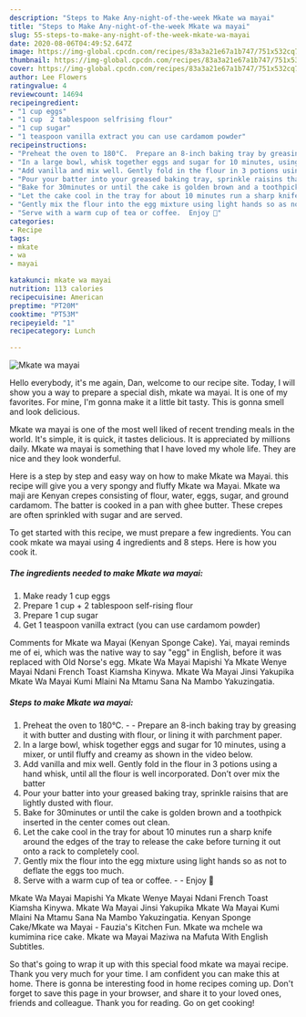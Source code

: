 ```yaml
---
description: "Steps to Make Any-night-of-the-week Mkate wa mayai"
title: "Steps to Make Any-night-of-the-week Mkate wa mayai"
slug: 55-steps-to-make-any-night-of-the-week-mkate-wa-mayai
date: 2020-08-06T04:49:52.647Z
image: https://img-global.cpcdn.com/recipes/83a3a21e67a1b747/751x532cq70/mkate-wa-mayai-recipe-main-photo.jpg
thumbnail: https://img-global.cpcdn.com/recipes/83a3a21e67a1b747/751x532cq70/mkate-wa-mayai-recipe-main-photo.jpg
cover: https://img-global.cpcdn.com/recipes/83a3a21e67a1b747/751x532cq70/mkate-wa-mayai-recipe-main-photo.jpg
author: Lee Flowers
ratingvalue: 4
reviewcount: 14694
recipeingredient:
- "1 cup eggs"
- "1 cup  2 tablespoon selfrising flour"
- "1 cup sugar"
- "1 teaspoon vanilla extract you can use cardamom powder"
recipeinstructions:
- "Preheat the oven to 180°C.  Prepare an 8-inch baking tray by greasing it with butter and dusting with flour, or lining it with parchment paper."
- "In a large bowl, whisk together eggs and sugar for 10 minutes, using a mixer, or until fluffy and creamy as shown in the video below."
- "Add vanilla and mix well. Gently fold in the flour in 3 potions using a hand whisk, until all the flour is well incorporated. Don’t over mix the batter"
- "Pour your batter into your greased baking tray, sprinkle raisins that are lightly dusted with flour."
- "Bake for 30minutes or until the cake is golden brown and a toothpick inserted in the center comes out clean."
- "Let the cake cool in the tray for about 10 minutes run a sharp knife around the edges of the tray to release the cake before turning it out onto a rack to completely cool."
- "Gently mix the flour into the egg mixture using light hands so as not to deflate the eggs too much."
- "Serve with a warm cup of tea or coffee.  Enjoy 🌹"
categories:
- Recipe
tags:
- mkate
- wa
- mayai

katakunci: mkate wa mayai 
nutrition: 113 calories
recipecuisine: American
preptime: "PT20M"
cooktime: "PT53M"
recipeyield: "1"
recipecategory: Lunch

---
```



![Mkate wa mayai](https://img-global.cpcdn.com/recipes/83a3a21e67a1b747/751x532cq70/mkate-wa-mayai-recipe-main-photo.jpg)

Hello everybody, it's me again, Dan, welcome to our recipe site. Today, I will show you a way to prepare a special dish, mkate wa mayai. It is one of my favorites. For mine, I'm gonna make it a little bit tasty. This is gonna smell and look delicious.

Mkate wa mayai is one of the most well liked of recent trending meals in the world. It's simple, it is quick, it tastes delicious. It is appreciated by millions daily. Mkate wa mayai is something that I have loved my whole life. They are nice and they look wonderful.

Here is a step by step and easy way on how to make Mkate wa Mayai. this recipe will give you a very spongy and fluffy Mkate wa Mayai. Mkate wa maji are Kenyan crepes consisting of flour, water, eggs, sugar, and ground cardamom. The batter is cooked in a pan with ghee butter. These crepes are often sprinkled with sugar and are served.


To get started with this recipe, we must prepare a few ingredients. You can cook mkate wa mayai using 4 ingredients and 8 steps. Here is how you cook it.

<!--inarticleads1-->

##### The ingredients needed to make Mkate wa mayai:

1. Make ready 1 cup eggs
1. Prepare 1 cup + 2 tablespoon self-rising flour
1. Prepare 1 cup sugar
1. Get 1 teaspoon vanilla extract (you can use cardamom powder)


Comments for Mkate wa Mayai (Kenyan Sponge Cake). Yai, mayai reminds me of ei, which was the native way to say &#34;egg&#34; in English, before it was replaced with Old Norse&#39;s egg. Mkate Wa Mayai Mapishi Ya Mkate Wenye Mayai Ndani French Toast Kiamsha Kinywa. Mkate Wa Mayai Jinsi Yakupika Mkate Wa Mayai Kumi Mlaini Na Mtamu Sana Na Mambo Yakuzingatia. 

<!--inarticleads2-->

##### Steps to make Mkate wa mayai:

1. Preheat the oven to 180°C. -  - Prepare an 8-inch baking tray by greasing it with butter and dusting with flour, or lining it with parchment paper.
1. In a large bowl, whisk together eggs and sugar for 10 minutes, using a mixer, or until fluffy and creamy as shown in the video below.
1. Add vanilla and mix well. Gently fold in the flour in 3 potions using a hand whisk, until all the flour is well incorporated. Don’t over mix the batter
1. Pour your batter into your greased baking tray, sprinkle raisins that are lightly dusted with flour.
1. Bake for 30minutes or until the cake is golden brown and a toothpick inserted in the center comes out clean.
1. Let the cake cool in the tray for about 10 minutes run a sharp knife around the edges of the tray to release the cake before turning it out onto a rack to completely cool.
1. Gently mix the flour into the egg mixture using light hands so as not to deflate the eggs too much.
1. Serve with a warm cup of tea or coffee. -  - Enjoy 🌹


Mkate Wa Mayai Mapishi Ya Mkate Wenye Mayai Ndani French Toast Kiamsha Kinywa. Mkate Wa Mayai Jinsi Yakupika Mkate Wa Mayai Kumi Mlaini Na Mtamu Sana Na Mambo Yakuzingatia. Kenyan Sponge Cake/Mkate wa Mayai - Fauzia&#39;s Kitchen Fun. Mkate wa mchele wa kumimina rice cake. Mkate wa Mayai Maziwa na Mafuta With English Subtitles. 

So that's going to wrap it up with this special food mkate wa mayai recipe. Thank you very much for your time. I am confident you can make this at home. There is gonna be interesting food in home recipes coming up. Don't forget to save this page in your browser, and share it to your loved ones, friends and colleague. Thank you for reading. Go on get cooking!
